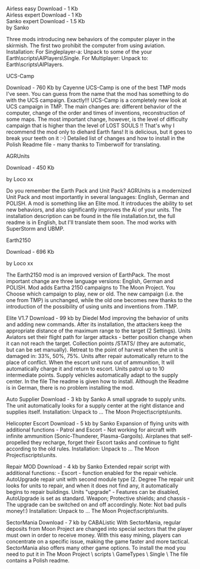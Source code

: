 Airless easy	Download - 1 Kb	 
Airless expert	Download - 1 Kb	 
Sanko expert	Download - 1.5 Kb	
by Sanko

Three mods introducing new behaviors of the computer player in the skirmish. The first two prohibit the computer from using aviation. Installation: For Singleplayer-a: Unpack to some of the your Earth\scripts\AIPlayers\Single. For Multiplayer: Unpack to: Earth\scripts\AIPlayers.

UCS-Camp

Download - 760 Kb	by Cayenne
UCS-Camp is one of the best TMP mods I've seen. You can guess from the name that the mod has something to do with the UCS campaign. Exactly!!! UCS-Camp is a completely new look at UCS campaign in TMP. The main changes are: different behavior of the computer, change of the order and times of inventions, reconstruction of some maps. The most important change, however, is the level of difficulty campaign that is higher than the level of LOST SOULS !! That's why I recommend the mod only to diehard Earth fans! It is delicious, but it goes to break your teeth on it :-) Detailed list of changes and how to install in the Polish Readme file - many thanks to Timberwolf for translating.

AGRUnits

Download - 450 Kb

by Loco xx

Do you remember the Earth Pack and Unit Pack? AGRUnits is a modernized Unit Pack and most importantly in several languages: English, German and POLISH. A mod is something like an Elite mod. It introduces the ability to set new behaviors, and also significantly improves the Ai of your units. The installation description can be found in the file installation.txt, the full readme is in English, but I'll translate them soon. The mod works with SuperStorm and UBMP.

Earth2150

Download - 696 Kb

by Loco xx

The Earth2150 mod is an improved version of EarthPack. The most important change are three language versions: English, German and POLISH. Mod adds Eartha 2150 campaigns to The Moon Project. You Choose which campaign to play, new or old. The new campaign (i.e. the one from TMP) is unchanged, while the old one becomes new thanks to the introduction of the possibility of using units and inventions from .TMP.

Elite V1.7	Download - 99 kb	by Diedel
Mod improving the behavior of units and adding new commands. After its installation, the attackers keep the appropriate distance of the maximum range to the target (2 Settings). Units Aviators set their flight path for larger attacks - better position change when it can not reach the target. Collection points /STATS/ (they are automatic, but can be set manually). Retreat to the point of harvest when the unit is damaged in: 33%, 50%, 75%. Units after repair automatically return to the place of conflict. When the escort unit runs out of ammunition, It will automatically charge it and return to escort. Units patrol up to 10 intermediate points. Supply vehicles automatically adapt to the supply center. In the file The readme is given how to install. Although the Readme is in German, there is no problem installing the mod.

Auto Supplier	Download - 3 kb	by Sanko
A small upgrade to supply units. The unit automatically looks for a supply center at the right distance and supplies itself. Installation: Unpack to ... The Moon Project\scripts\units.

Helicopter Escort	Download - 5 kb	by Sanko
Expansion of flying units with additional functions - Patrol and Escort - Not working for aircraft with infinite ammunition (Sonic-Thunderer, Plasma-Gargoils). Airplanes that self-propelled they recharge, forget their Escort tasks and continue to fight according to the old rules. Installation: Unpack to ... The Moon Project\scripts\units.

Repair MOD	Download - 4 kb	by Sanko
Extended repair script with additional functions: - Escort - function enabled for the repair vehicle. AutoUpgrade repair unit with second module type (2. Degree The repair unit looks for units to repair, and when it does not find any, it automatically begins to repair buildings. Units "upgrade" - Features can be disabled, AutoUpgrade is set as standard. Weapon; Protective shields; and chassis - The upgrade can be switched on and off accordingly. Note: Not bad pulls money!:) Installation: Unpack to ... The Moon Project\scripts\units.

SectorMania	Download - 7 kb	by CABAListic
With SectorMania, regular deposits from Moon Project are changed into special sectors that the player must own in order to receive money. With this easy mining, players can concentrate on a specific issue, making the game faster and more tactical. SectorMania also offers many other game options. To install the mod you need to put it in The Moon Project \\ scripts \\ GameTypes \\ Single \ The file contains a Polish readme.